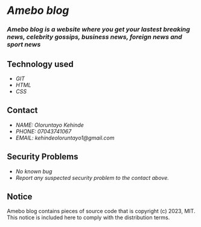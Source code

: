 # _Amebo blog_
### _Amebo blog is a website where you get your lastest breaking news, celebrity gossips, business news, foreign news and sport news_

## Technology used
* _GIT_
* _HTML_
* _CSS_

## Contact
* _NAME: Oloruntayo Kehinde_
* _PHONE: 07043741067_
* _EMAIL: kehindeoloruntayo1@gmail.com_

## Security Problems
* _No known bug_
* _Report any suspected security problem to the contact above._

## Notice
Amebo blog contains pieces of source code that is copyright (c) 2023, MIT. This notice is included here to comply with the distribution terms.
